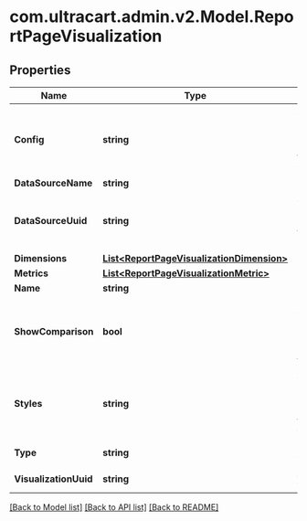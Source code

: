 
# com.ultracart.admin.v2.Model.ReportPageVisualization

## Properties

Name | Type | Description | Notes
------------ | ------------- | ------------- | -------------
**Config** | **string** | A JSON representation of the configuration for this visualization | [optional] 
**DataSourceName** | **string** |  | [optional] 
**DataSourceUuid** | **string** | A unique identifier assigned to the data source. | [optional] 
**Dimensions** | [**List&lt;ReportPageVisualizationDimension&gt;**](ReportPageVisualizationDimension.md) |  | [optional] 
**Metrics** | [**List&lt;ReportPageVisualizationMetric&gt;**](ReportPageVisualizationMetric.md) |  | [optional] 
**Name** | **string** |  | [optional] 
**ShowComparison** | **bool** | True if the visualization should show a comparison based upon the date range | [optional] 
**Styles** | **string** | A JSON representation of the style configuration for this visualization | [optional] 
**Type** | **string** | Type of visualization | [optional] 
**VisualizationUuid** | **string** | A UUID for the visualization | [optional] 

[[Back to Model list]](../README.md#documentation-for-models)
[[Back to API list]](../README.md#documentation-for-api-endpoints)
[[Back to README]](../README.md)

